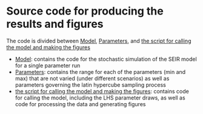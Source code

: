 # Source code for producing the results and figures

The code is divided between [Model](Cholera_Function.R), [Parameters](Cholera_params.R), and [the script for calling the model and making the figures](CholeraSims_call.R)

* [Model](Cholera_Function.R): contains the code for the stochastic simulation of the SEIR model for a single parameter run
* [Parameters](Cholera_params.R): contains the range for each of the parameters (min and max) that are not varied (under different scenarios) as well as parameters governing the latin hypercube sampling process
* [the script for calling the model and making the figures](CholeraSims_call.R): contains code for calling the model, including the LHS parameter draws, as well as code for processing the data and generating figures
